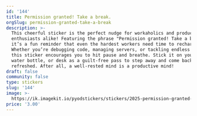 ```yaml
---
id: '144'
title: Permission granted! Take a break.
orgSlug: permission-granted-take-a-break
description: >-
  This cheerful sticker is the perfect nudge for workaholics and productivity
  enthusiasts alike! Featuring the phrase "Permission granted! Take a break.",
  it’s a fun reminder that even the hardest workers need time to recharge.
  Whether you’re debugging code, managing servers, or tackling endless emails,
  this sticker encourages you to hit pause and breathe. Stick it on your laptop,
  water bottle, or desk as a guilt-free pass to step away and come back
  refreshed. After all, a well-rested mind is a productive mind!
draft: false
community: false
type: stickers
slug: '144'
image: >-
  https://ik.imagekit.io/pyodstickers/stickers/2025-permission-granted-take-a-break.png
price: '3.00'
---
```

